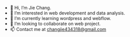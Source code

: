 - 👋 Hi, I’m Jie Chang.
- 👀 I’m interested in web development and data analysis.
- 🌱 I’m currently learning wordpress and webflow.
- 💞️ I’m looking to collaborate on web project.
- 📫 Contact me at changjie434318@gmail.com

<!---
Jie3796/Jie3796 is a ✨ special ✨ repository because its `README.md` (this file) appears on your GitHub profile.
You can click the Preview link to take a look at your changes.
--->
